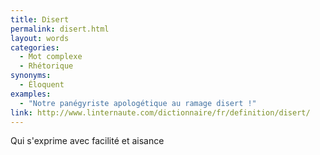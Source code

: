 ```yaml
---
title: Disert
permalink: disert.html
layout: words
categories:
  - Mot complexe
  - Rhétorique
synonyms:
  - Éloquent
examples:
  - "Notre panégyriste apologétique au ramage disert !"
link: http://www.linternaute.com/dictionnaire/fr/definition/disert/
---
```


Qui s'exprime avec facilité et aisance


